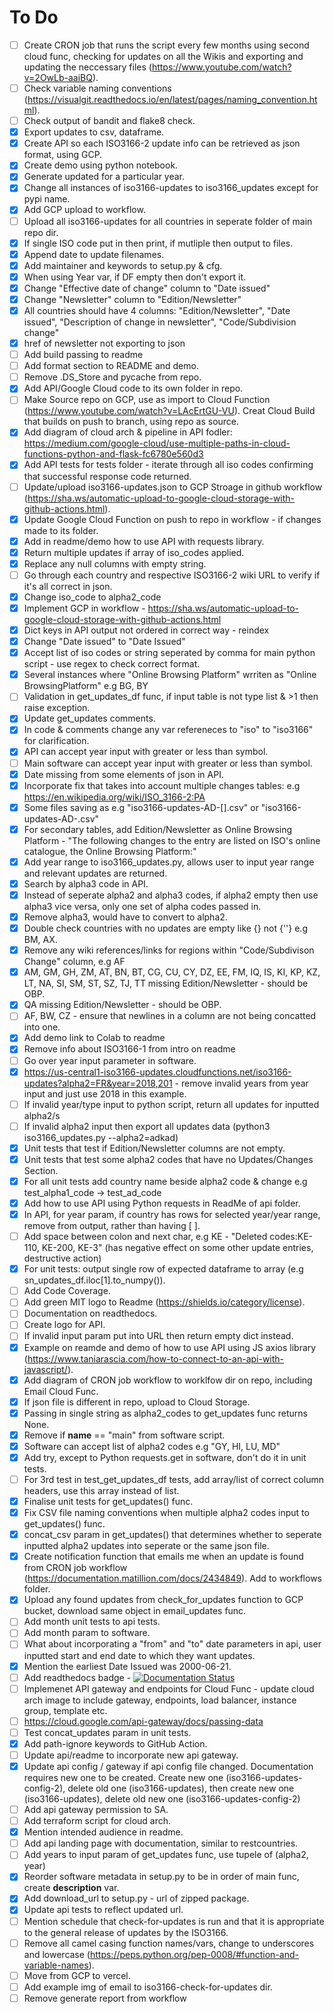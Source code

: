 # To Do 

- [ ] Create CRON job that runs the script every few months using second cloud func, checking for updates on all the Wikis and exporting and updating the neccessary files (https://www.youtube.com/watch?v=2OwLb-aaiBQ). 
- [ ] Check variable naming conventions (https://visualgit.readthedocs.io/en/latest/pages/naming_convention.html).
- [ ] Check output of bandit and flake8 check.
- [X] Export updates to csv, dataframe.
- [X] Create API so each ISO3166-2 update info can be retrieved as json format, using GCP.
- [X] Create demo using python notebook.
- [X] Generate updated for a particular year. 
- [X] Change all instances of iso3166-updates to iso3166_updates except for pypi name.
- [X] Add GCP upload to workflow.
- [ ] Upload all iso3166-updates for all countries in seperate folder of main repo dir.
- [X] If single ISO code put in then print, if mutliple then output to files.
- [X] Append date to update filenames.
- [X] Add maintainer and keywords to setup.py & cfg.
- [X] When using Year var, if DF empty then don't export it.
- [X] Change "Effective date of change" column to "Date issued"
- [X] Change "Newsletter" column to "Edition/Newsletter"
- [X] All countries should have 4 columns: "Edition/Newsletter", "Date issued", "Description of change in newsletter", "Code/Subdivision change"
- [X] href of newsletter not exporting to json
- [ ] Add build passing to readme
- [ ] Add format section to README and demo.
- [ ] Remove .DS_Store and pycache from repo.
- [X] Add API/Google Cloud code to its own folder in repo.
- [ ] Make Source repo on GCP, use as import to Cloud Function (https://www.youtube.com/watch?v=LAcErtGU-VU). Creat Cloud Build that builds on push to branch, using repo as source.
- [X] Add diagram of cloud arch & pipeline in API fodler: https://medium.com/google-cloud/use-multiple-paths-in-cloud-functions-python-and-flask-fc6780e560d3
- [X] Add API tests for tests folder - iterate through all iso codes confirming that successful response code returned.
- [ ] Update/upload iso3166-updates.json to GCP Stroage in github workflow (https://sha.ws/automatic-upload-to-google-cloud-storage-with-github-actions.html).
- [X] Update Google Cloud Function on push to repo in workflow - if changes made to its folder.
- [X] Add in readme/demo how to use API with requests library.
- [X] Return multiple updates if array of iso_codes applied.
- [X] Replace any null columns with empty string.
- [ ] Go through each country and respective ISO3166-2 wiki URL to verify if it's all correct in json.
- [X] Change iso_code to alpha2_code
- [X] Implement GCP in workflow - https://sha.ws/automatic-upload-to-google-cloud-storage-with-github-actions.html
- [X] Dict keys in API output not ordered in correct way - reindex
- [X] Change "Date issued" to "Date Issued"
- [X] Accept list of iso codes or string seperated by comma for main python script - use regex to check correct format.
- [X] Several instances where "Online Browsing Platform" wrriten as "Online BrowsingPlatform" e.g BG, BY
- [ ] Validation in get_updates_df func, if input table is not type list & >1 then raise exception.
- [X] Update get_updates comments.
- [X] In code & comments change any var refereneces to "iso" to "iso3166" for clarification.
- [X] API can accept year input with greater or less than symbol.
- [ ] Main software can accept year input with greater or less than symbol.
- [X] Date missing from some elements of json in API.
- [X] Incorporate fix that takes into account multiple changes tables: e.g https://en.wikipedia.org/wiki/ISO_3166-2:PA
- [X] Some files saving as e.g "iso3166-updates-AD-[].csv" or "iso3166-updates-AD-.csv"
- [X] For secondary tables, add Edition/Newsletter as Online Browsing Platform - "The following changes to the entry are listed on ISO's online catalogue, the Online Browsing Platform:"
- [X] Add year range to iso3166_updates.py, allows user to input year range and relevant updates are returned.
- [X] Search by alpha3 code in API.
- [X] Instead of seperate alpha2 and alpha3 codes, if alpha2 empty then use alpha3 vice versa, only one set of alpha codes passed in.
- [X] Remove alpha3, would have to convert to alpha2.
- [X] Double check countries with no updates are empty like {} not {''} e.g BM, AX.
- [X] Remove any wiki references/links for regions within "Code/Subdivison Change" column, e.g AF
- [X] AM, GM, GH, ZM, AT, BN, BT, CG, CU, CY, DZ, EE, FM, IQ, IS, KI, KP, KZ, LT, NA, SI, SM, ST, SZ, TJ, TT missing 
Edition/Newsletter - should be OBP.
- [X] QA missing Edition/Newsletter - should be OBP.
- [ ] AF, BW, CZ - ensure that newlines in a column are not being concatted into one.
- [X] Add demo link to Colab to readme
- [X] Remove info about ISO3166-1 from intro on readme
- [ ] Go over year input parameter in software. 
- [X] https://us-central1-iso3166-updates.cloudfunctions.net/iso3166-updates?alpha2=FR&year=2018,201 - remove invalid years from year input and just use 2018 in this example.
- [ ] If invalid year/type input to python script, return all updates for inputted alpha2/s
- [ ] If invalid alpha2 input then export all updates data (python3 iso3166_updates.py --alpha2=adkad)
- [X] Unit tests that test if Edition/Newsletter columns are not empty.
- [X] Unit tests that test some alpha2 codes that have no Updates/Changes Section.
- [X] For all unit tests add country name beside alpha2 code & change e.g test_alpha1_code -> test_ad_code
- [X] Add how to use API using Python requests in ReadMe of api folder.
- [X] In API, for year param, if country has rows for selected year/year range, remove from output, rather than having [ ].
- [ ] Add space between colon and next char, e.g KE - "Deleted codes:KE-110, KE-200, KE-3" (has negative effect on some other update entries, destructive action)
- [X] For unit tests: output single row of expected dataframe to array (e.g sn_updates_df.iloc[1].to_numpy()).
- [ ] Add Code Coverage.
- [ ] Add green MIT logo to Readme (https://shields.io/category/license).
- [ ] Documentation on readthedocs.
- [ ] Create logo for API.
- [ ] If invalid input param put into URL then return empty dict instead.
- [X] Example on reamde and demo of how to use API using JS axios library (https://www.taniarascia.com/how-to-connect-to-an-api-with-javascript/).
- [X] Add diagram of CRON job workflow to worklfow dir on repo, including Email Cloud Func.
- [X] If json file is different in repo, upload to Cloud Storage.
- [X] Passing in single string as alpha2_codes to get_updates func returns None.
- [X] Remove if __name__ == "main" from software script. 
- [X] Software can accept list of alpha2 codes e.g "GY, HI, LU, MD"
- [X] Add try, except to Python requests.get in software, don't do it in unit tests.
- [ ] For 3rd test in test_get_updates_df tests, add array/list of correct column headers, use this array instead of list.
- [X] Finalise unit tests for get_updates() func.
- [X] Fix CSV file naming conventions when multiple alpha2 codes input to get_updates() func.
- [X] concat_csv param in get_updates() that determines whether to seperate inputted alpha2 updates into seperate or the same json file.
- [X] Create notification function that emails me when an update is found from CRON job workflow (https://documentation.matillion.com/docs/2434849). Add to workflows folder.
- [X] Upload any found updates from check_for_updates function to GCP bucket, download same object in email_updates func.
- [ ] Add month unit tests to api tests.
- [ ] Add month param to software.
- [ ] What about incorporating a "from" and "to" date parameters in api, user inputted start and end date to which they want updates.
- [X] Mention the earliest Date Issued was 2000-06-21.
- [ ] Add readthedocs badge - [![Documentation Status](https://readthedocs.org/projects/ansicolortags/badge/?version=latest)](http://ansicolortags.readthedocs.io/?badge=latest)
- [ ] Implemenet API gateway and endpoints for Cloud Func - update cloud arch image to include gateway, endpoints, load balancer, instance group, template etc.
- [ ] https://cloud.google.com/api-gateway/docs/passing-data
- [ ] Test concat_updates param in unit tests.
- [X] Add path-ignore keywords to GitHub Action.
- [ ] Update api/readme to incorporate new api gateway.
- [X] Update api config / gateway if api config file changed. Documentation requires new one to be created. Create new one (iso3166-updates-config-2), delete old one (iso3166-updates), then create new one (iso3166-updates), delete old new one (iso3166-updates-config-2) 
- [ ] Add api gateway permission to SA.
- [ ] Add terraform script for cloud arch.
- [X] Mention intended audience in readme.
- [ ] Add api landing page with documentation, similar to restcountries.
- [ ] Add years to input param of get_updates func, use tupele of (alpha2, year)
- [X] Reorder software metadata in setup.py to be in order of main func, create __description__ var.
- [X] Add download_url to setup.py - url of zipped package.
- [X] Update api tests to reflect updated url. 
- [ ] Mention schedule that check-for-updates is run and that it is appropriate to the general release of updates by the ISO3166.
- [ ] Remove all camel casing function names/vars, change to underscores and lowercase (https://peps.python.org/pep-0008/#function-and-variable-names).
- [ ] Move from GCP to vercel.
- [ ] Add example img of email to iso3166-check-for-updates dir.
- [ ] Remove generate report from workflow
<!-- 
Create new config, update config file
gcloud api-gateway api-configs create NEW_CONFIG_ID --api=MY_API --openapi-spec=openapi2-functions.yaml 
Update gateway with config
gcloud api-gateway gateways update MY-GATEWAY --api=MY-API --api-config=NEW_CONFIG_ID --location=YOUR_LOCATION 
Update existing config
gcloud api-gateway api-configs update my-config --api=my-api --display-name="New Display Name"
Delete config
gcloud api-gateway api-configs delete CONFIG_ID --api=API_ID --project=PROJECT_ID
Need to enable Cloud Engine & Cloud Domains API to access LB services:
gcloud services enable ""
Connect LB to api gateway:
https://cloud.google.com/api-gateway/docs/gateway-serverless-neg
-->

